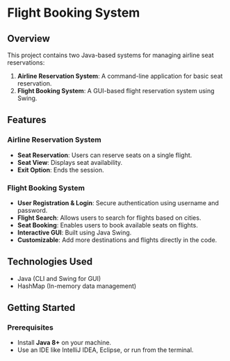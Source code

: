 # Flight Booking System

## Overview

This project contains two Java-based systems for managing airline seat reservations:
1. **Airline Reservation System**: A command-line application for basic seat reservation.
2. **Flight Booking System**: A GUI-based flight reservation system using Swing.

## Features

### Airline Reservation System
- **Seat Reservation**: Users can reserve seats on a single flight.
- **Seat View**: Displays seat availability.
- **Exit Option**: Ends the session.

### Flight Booking System
- **User Registration & Login**: Secure authentication using username and password.
- **Flight Search**: Allows users to search for flights based on cities.
- **Seat Booking**: Enables users to book available seats on flights.
- **Interactive GUI**: Built using Java Swing.
- **Customizable**: Add more destinations and flights directly in the code.

## Technologies Used
- Java (CLI and Swing for GUI)
- HashMap (In-memory data management)

## Getting Started

### Prerequisites
- Install **Java 8+** on your machine.
- Use an IDE like IntelliJ IDEA, Eclipse, or run from the terminal.

